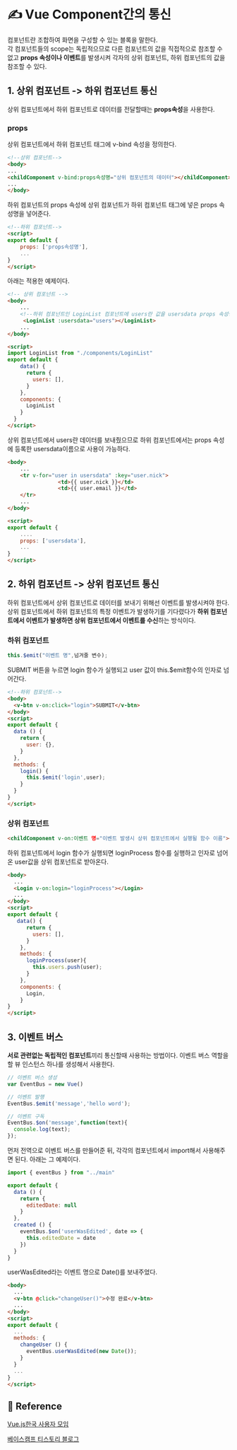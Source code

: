 # ✍️ Vue Component간의 통신
컴포넌트란 조합하여 화면을 구성할 수 있는 블록을 말한다.<br>
각 컴포넌트들의 scope는 독립적으므로 다른 컴포넌트의 값을 직접적으로 참조할 수 없고 **props 속성이나 이벤트**를 발생시켜 각자의 상위 컴포넌트, 하위 컴포넌트의 값을 참조할 수 있다.
## 1. 상위 컴포넌트 -> 하위 컴포넌트 통신
상위 컴포넌트에서 하위 컴포넌트로 데이터를 전달할때는 **props속성**을 사용한다.
### **props**
상위 컴포넌트에서 하위 컴포넌트 태그에 v-bind 속성을 정의한다.
```html
<!--상위 컴포넌트-->
<body>
...
<childComponent v-bind:props속성명="상위 컴포넌트의 데이터"></childComponent>
...
</body>
```
하위 컴포넌트의 props 속성에 상위 컴포넌트가 하위 컴포넌트 태그에 넣은 props 속성명을 넣어준다.
```html
<!--하위 컴포넌트-->
<script>
export default {
    props: ['props속성명'],
    ...
}
</script>
```

아래는 적용한 예제이다.
```html
<!-- 상위 컴포넌트 -->
<body>
    ...
    <!--하위 컴포넌트인 LoginList 컴포넌트에 users란 값을 usersdata props 속성명으로 보낸다.-->
     <LoginList :usersdata="users"></LoginList>
    ...
</body>

<script>
import LoginList from "./components/LoginList"
export default {
    data() {
      return {
        users: [],
      }
    },
    components: {
      LoginList
    }
  }
</script>
```
상위 컴포넌트에서 users란 데이터를 보내줬으므로 하위 컴포넌트에서는 props 속성에 등록한 usersdata이름으로 사용이 가능하다.
```html
<body>
    ...
    <tr v-for="user in usersdata" :key="user.nick">
                <td>{{ user.nick }}</td>
                <td>{{ user.email }}</td>
    </tr>
    ...
</body>

<script>
export default {
    ....
    props: ['usersdata'],
    ...
}
</script>
```
## 2. 하위 컴포넌트 -> 상위 컴포넌트 통신
하위 컴포넌트에서 상위 컴포넌트로 데이터를 보내기 위해선 이벤트를 발생시켜야 한다.<br>
상위 컴포넌트에서 하위 컴포넌트의 특정 이벤트가 발생하기를 기다렸다가 **하위 컴포넌트에서 이벤트가 발생하면 상위 컴포넌트에서 이벤트를 수신**하는 방식이다.<br>
###  하위 컴포넌트
```javascript
this.$emit("이벤트 명",넘겨줄 변수);
```
SUBMIT 버튼을 누르면 login 함수가 실행되고 user 값이 this.$emit함수의 인자로 넘어간다.
```html
<!--하위 컴포넌트-->
<body>
  <v-btn v-on:click="login">SUBMIT</v-btn>
</body>
<script>
export default {
  data () {
    return {
      user: {},
    }
  },
  methods: {
    login() {
      this.$emit('login',user);
    }
  }
}
</script>
```
### 상위 컴포넌트
```html
<childComponent v-on:이벤트 명="이벤트 발생시 상위 컴포넌트에서 실행될 함수 이름"></childComponent>
```
하위 컴포넌트에서 login 함수가 실행되면 loginProcess 함수를 실행하고 인자로 넘어온 user값을 상위 컴포넌트로 받아온다.
```html
<body>
  ...
  <Login v-on:login="loginProcess"></Login>
  ...
</body>
<script>
export default {
   data() {
      return {
        users: [],
      }
    },
    methods: {
      loginProcess(user){
        this.users.push(user);
      }
    },
    components: {
      Login,
    }
}
</script>
```
## 3. 이벤트 버스
**서로 관련없는 독립적인 컴포넌트**끼리 통신할때 사용하는 방법이다. 이벤트 버스 역할을 할 뷰 인스턴스 하나를 생성해서 사용한다.
```javascript
// 이벤트 버스 생성
var EventBus = new Vue()

// 이벤트 발행
EventBus.$emit('message','hello word');

// 이벤트 구독
EventBus.$on('message',function(text){
  console.log(text);
});
```
먼저 전역으로 이벤트 버스를 만들어준 뒤, 각각의 컴포넌트에서 import해서 사용해주면 된다.
아래는 그 예제이다.
```javascript
import { eventBus } from "../main"

export default {
  data () {
    return {
      editedDate: null
    }
  },
  created () {
    eventBus.$on('userWasEdited', date => {
      this.editedDate = date
    })
  }
}
```
userWasEdited라는 이벤트 명으로 Date()를 보내주었다.
```html
<body>
  ...
  <v-btn @click="changeUser()">수정 완료</v-btn>
  ...
</body>
<script>
export default {
  ...
  methods: {
    changeUser () {
      eventBus.userWasEdited(new Date());
    }
  }
  ...
}
</script>
``` 
## 📁 Reference
[Vue.js한국 사용자 모임](https://vuejs-kr.github.io/jekyll/update/2017/02/13/vuejs-eventbus/)


[베이스캠프 티스토리 블로그](https://webruden.tistory.com/109)